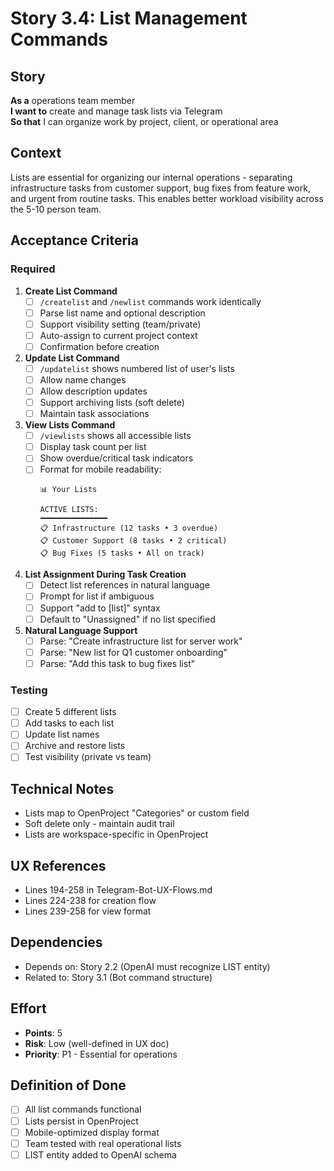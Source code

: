 # Story 3.4: List Management Commands

## Story
**As a** operations team member  
**I want to** create and manage task lists via Telegram  
**So that** I can organize work by project, client, or operational area

## Context
Lists are essential for organizing our internal operations - separating infrastructure tasks from customer support, bug fixes from feature work, and urgent from routine tasks. This enables better workload visibility across the 5-10 person team.

## Acceptance Criteria

### Required
1. **Create List Command**
   - [ ] `/createlist` and `/newlist` commands work identically
   - [ ] Parse list name and optional description
   - [ ] Support visibility setting (team/private)
   - [ ] Auto-assign to current project context
   - [ ] Confirmation before creation

2. **Update List Command**
   - [ ] `/updatelist` shows numbered list of user's lists
   - [ ] Allow name changes
   - [ ] Allow description updates
   - [ ] Support archiving lists (soft delete)
   - [ ] Maintain task associations

3. **View Lists Command**
   - [ ] `/viewlists` shows all accessible lists
   - [ ] Display task count per list
   - [ ] Show overdue/critical task indicators
   - [ ] Format for mobile readability:
     ```
     📊 Your Lists
     
     ACTIVE LISTS:
     ━━━━━━━━━━━━━━━
     📋 Infrastructure (12 tasks • 3 overdue)
     📋 Customer Support (8 tasks • 2 critical)
     📋 Bug Fixes (5 tasks • All on track)
     ```

4. **List Assignment During Task Creation**
   - [ ] Detect list references in natural language
   - [ ] Prompt for list if ambiguous
   - [ ] Support "add to [list]" syntax
   - [ ] Default to "Unassigned" if no list specified

5. **Natural Language Support**
   - [ ] Parse: "Create infrastructure list for server work"
   - [ ] Parse: "New list for Q1 customer onboarding"
   - [ ] Parse: "Add this task to bug fixes list"

### Testing
- [ ] Create 5 different lists
- [ ] Add tasks to each list
- [ ] Update list names
- [ ] Archive and restore lists
- [ ] Test visibility (private vs team)

## Technical Notes
- Lists map to OpenProject "Categories" or custom field
- Soft delete only - maintain audit trail
- Lists are workspace-specific in OpenProject

## UX References
- Lines 194-258 in Telegram-Bot-UX-Flows.md
- Lines 224-238 for creation flow
- Lines 239-258 for view format

## Dependencies
- Depends on: Story 2.2 (OpenAI must recognize LIST entity)
- Related to: Story 3.1 (Bot command structure)

## Effort
- **Points**: 5
- **Risk**: Low (well-defined in UX doc)
- **Priority**: P1 - Essential for operations

## Definition of Done
- [ ] All list commands functional
- [ ] Lists persist in OpenProject
- [ ] Mobile-optimized display format
- [ ] Team tested with real operational lists
- [ ] LIST entity added to OpenAI schema